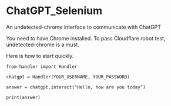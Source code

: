 # ChatGPT_Selenium
An undetected-chrome interface to communicate with ChatGPT

You need to have Chrome installed.
To pass Cloudflare robot test, undetected-chrome is a must.

Here is how to start quickly.

```
from handler import Handler

chatgpt = Handler(YOUR_USERNAME, YOUR_PASSWORD)

answer = chatgpt.interact("Hello, how are you today")

print(answer)
```